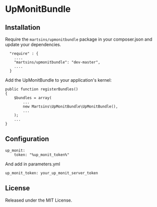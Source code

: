 # UpMonitBundle

## Installation

Require the `martsins/upmonitbundle` package in your composer.json and update your dependencies.

      "require" : {
        ....
        "martsins/upmonitbundle": "dev-master",
        ....
      }

Add the UpMonitBundle to your application's kernel:

    public function registerBundles()
    {
        $bundles = array(
            ...
            new Martsins\UpMonitBundle\UpMonitBundle(),
            ...
        );
        ...
    }

## Configuration

    up_monit:
        token: "%up_monit_token%"

And add in parameters.yml

    up_monit_token: your_up_monit_server_token

## License

Released under the MIT License.

